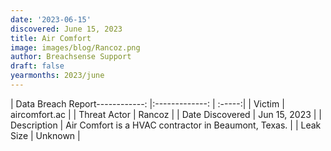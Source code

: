 ```yaml
---
date: '2023-06-15'
discovered: June 15, 2023
title: Air Comfort
image: images/blog/Rancoz.png
author: Breachsense Support
draft: false
yearmonths: 2023/june
---
```


| Data Breach Report------------:     |:-------------:    | :-----:|
| Victim      | aircomfort.ac      | 
| Threat Actor      | Rancoz      | 
| Date Discovered      | Jun 15, 2023      | 
| Description      | Air Comfort is a HVAC contractor in Beaumont, Texas.      | 
| Leak Size      | Unknown      | 

